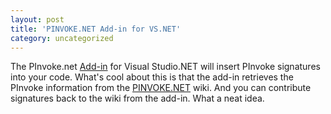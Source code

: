 ```yaml
---
layout: post
title: 'PINVOKE.NET Add-in for VS.NET'
category: uncategorized
---
```


The PInvoke.net <a href="http://www.gotdotnet.com/Community/UserSamples/Details.aspx?SampleGuid=75122f62-5459-4364-b9ba-7b5e6a4754fe">Add-in</a> for Visual Studio.NET will insert PInvoke signatures into your code.  What's cool about this is that the add-in retrieves the PInvoke information from the <a href="http://www.pinvoke.net/">PINVOKE.NET</a> wiki.  And you can contribute signatures back to the wiki from the add-in.  What a neat idea.
